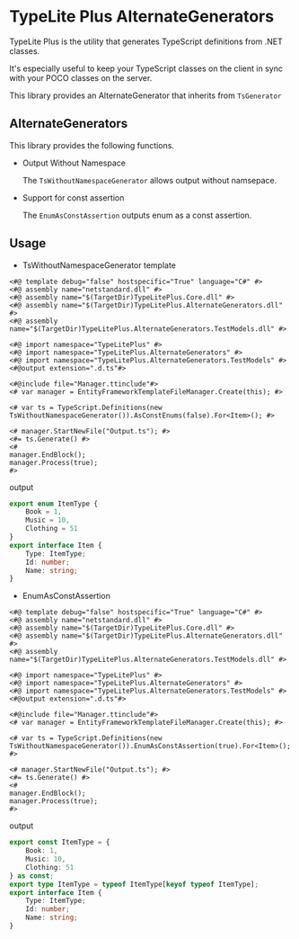 # TypeLite Plus AlternateGenerators

TypeLite Plus is the utility that generates TypeScript definitions from .NET classes.

It's especially useful to keep your TypeScript classes on the client in sync with your POCO classes on the server.

This library provides an AlternateGenerator that inherits from `TsGenerator`

## AlternateGenerators

This library provides the following functions.

- Output Without Namespace

  The `TsWithoutNamespaceGenerator` allows output without namsepace.

- Support for const assertion

  The `EnumAsConstAssertion` outputs enum as a const assertion.

## Usage

- TsWithoutNamespaceGenerator
  template

```TypeLite.tt
<#@ template debug="false" hostspecific="True" language="C#" #>
<#@ assembly name="netstandard.dll" #>
<#@ assembly name="$(TargetDir)TypeLitePlus.Core.dll" #>
<#@ assembly name="$(TargetDir)TypeLitePlus.AlternateGenerators.dll" #>
<#@ assembly name="$(TargetDir)TypeLitePlus.AlternateGenerators.TestModels.dll" #>

<#@ import namespace="TypeLitePlus" #>
<#@ import namespace="TypeLitePlus.AlternateGenerators" #>
<#@ import namespace="TypeLitePlus.AlternateGenerators.TestModels" #>
<#@output extension=".d.ts"#>

<#@include file="Manager.ttinclude"#>
<# var manager = EntityFrameworkTemplateFileManager.Create(this); #>

<# var ts = TypeScript.Definitions(new TsWithoutNamespaceGenerator()).AsConstEnums(false).For<Item>(); #>

<# manager.StartNewFile("Output.ts"); #>
<#= ts.Generate() #>
<#
manager.EndBlock();
manager.Process(true);
#>
```

output

```typescript:Output.ts
export enum ItemType {
	Book = 1,
	Music = 10,
	Clothing = 51
}
export interface Item {
	Type: ItemType;
	Id: number;
	Name: string;
}
```

- EnumAsConstAssertion

```TypeLite.tt
<#@ template debug="false" hostspecific="True" language="C#" #>
<#@ assembly name="netstandard.dll" #>
<#@ assembly name="$(TargetDir)TypeLitePlus.Core.dll" #>
<#@ assembly name="$(TargetDir)TypeLitePlus.AlternateGenerators.dll" #>
<#@ assembly name="$(TargetDir)TypeLitePlus.AlternateGenerators.TestModels.dll" #>

<#@ import namespace="TypeLitePlus" #>
<#@ import namespace="TypeLitePlus.AlternateGenerators" #>
<#@ import namespace="TypeLitePlus.AlternateGenerators.TestModels" #>
<#@output extension=".d.ts"#>

<#@include file="Manager.ttinclude"#>
<# var manager = EntityFrameworkTemplateFileManager.Create(this); #>

<# var ts = TypeScript.Definitions(new TsWithoutNamespaceGenerator()).EnumAsConstAssertion(true).For<Item>(); #>

<# manager.StartNewFile("Output.ts"); #>
<#= ts.Generate() #>
<#
manager.EndBlock();
manager.Process(true);
#>
```

output

```typescript:Output.ts
export const ItemType = {
	Book: 1,
	Music: 10,
	Clothing: 51
} as const;
export type ItemType = typeof ItemType[keyof typeof ItemType];
export interface Item {
	Type: ItemType;
	Id: number;
	Name: string;
}
```
